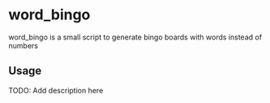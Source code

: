 # word_bingo

word_bingo is a small script to generate bingo boards with words instead of numbers

## Usage

TODO: Add description here
